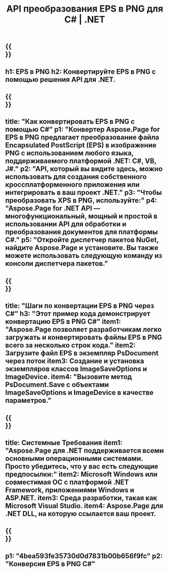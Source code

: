 ﻿---
translation: true
template: /_templates/_conversion-child-net.md
title: API преобразования EPS в PNG для C# | .NET
url: /net/conversion/eps-to-png/
description: Пример кода для преобразования EPS в PNG C#. Используйте пример кода API для пакетного преобразования файлов EPS в PNG в VB.NET, Asp.NET или любом приложении на основе .NET.
informat: EPS
outformat: PNG
otherformats: XPS PS
---

{{<section banner>}}
---
h1: EPS в PNG
h2: Конвертируйте EPS в PNG с помощью решения API для .NET.
---

{{<section overview>}}
---
title: "Как конвертировать EPS в PNG с помощью C#"
p1: "Конвертер Aspose.Page for EPS в PNG предлагает преобразование файла Encapsulated PostScript (EPS) в изображение PNG с использованием любого языка, поддерживаемого платформой .NET: C#, VB, J#."
p2: "API, который вы видите здесь, можно использовать для создания собственного кроссплатформенного приложения или интегрировать в ваш проект .NET."
p3: "Чтобы преобразовать XPS в PNG, используйте:"
p4: "Aspose.Page for .NET API — многофункциональный, мощный и простой в использовании API для обработки и преобразования документов для платформы C#."
p5: "Откройте диспетчер пакетов NuGet, найдите Aspose.Page и установите. Вы также можете использовать следующую команду из консоли диспетчера пакетов."
---

{{<section feature1>}}
---
title: "Шаги по конвертации EPS в PNG через C#"
h3: "Этот пример кода демонстрирует конвертацию EPS в PNG C#"
item1: "Aspose.Page позволяет разработчикам легко загружать и конвертировать файлы EPS в PNG всего за несколько строк кода."
item2: Загрузите файл EPS в экземпляр PsDocument через поток
item3: Создание и установка экземпляров классов ImageSaveOptions и ImageDevice.
item4: "Вызовите метод PsDocument.Save с объектами ImageSaveOptions и ImageDevice в качестве параметров."
---

{{<section feature2>}}
---
title: Системные Требования
item1: "Aspose.Page для .NET поддерживается всеми основными операционными системами. Просто убедитесь, что у вас есть следующие предпосылки:"
item2: Microsoft Windows или совместимая ОС с платформой .NET Framework, приложениями Windows и ASP.NET.
item3: Среда разработки, такая как Microsoft Visual Studio.
item4: Aspose.Page для .NET DLL, на которую ссылается ваш проект.
---

{{<section gist>}}
---
p1: "4bea593fe35730d0d7831b00b656f9fc"
p2: "Конверсия EPS в PNG C#"
---

